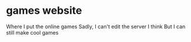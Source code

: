 # games website
Where I put the online games
Sadly, I can't edit the server I think
But I can still make cool games
